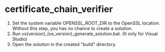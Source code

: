 # certificate_chain_verifier

1. Set the system variable OPENSSL_ROOT_DIR to the OpenSSL location. Without this step, you has no chance to create a solution.
2. Run vs(version)_(os_version)_generate_solution.bat. (It only for Visual Studio)
3. Open the solution in the created "build" directory.
